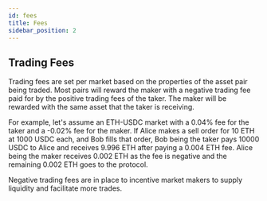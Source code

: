 ```yaml
---
id: fees
title: Fees
sidebar_position: 2
---
```


## Trading Fees

Trading fees are set per market based on the properties of the asset pair being traded.
Most pairs will reward the maker with a negative trading fee paid for by the positive trading fees of the taker.
The maker will be rewarded with the same asset that the taker is receiving.

For example, let's assume an ETH-USDC market with a 0.04% fee for the taker and a -0.02% fee for the maker.
If Alice makes a sell order for 10 ETH at 1000 USDC each, and Bob fills that order,
Bob being the taker pays 10000 USDC to Alice and receives 9.996 ETH after paying a 0.004 ETH fee.
Alice being the maker receives 0.002 ETH as the fee is negative and the remaining 0.002 ETH goes to the protocol.

Negative trading fees are in place to incentive market makers to supply liquidity and facilitate more trades.
